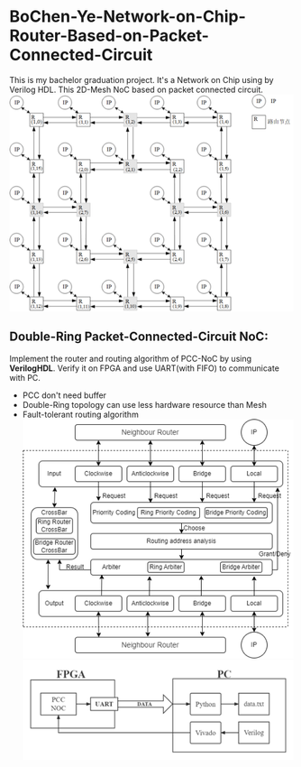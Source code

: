 # BoChen-Ye-Network-on-Chip-Router-Based-on-Packet-Connected-Circuit
This is my bachelor graduation project. It's a Network on Chip using by Verilog HDL. This 2D-Mesh NoC based on packet connected circuit.
![DR PCC-NoC](figure/topo.png)
## Double-Ring Packet-Connected-Circuit NoC:
Implement the router and routing algorithm of PCC-NoC by using **VerilogHDL**.
Verify it on FPGA and use UART(with FIFO) to communicate with PC.
- PCC don't need buffer
- Double-Ring topology can use less hardware resource than Mesh
- Fault-tolerant routing algorithm
![Router Architecture](figure/NOCPCC.png)
![Verification Platform](figure/fpga.png)

